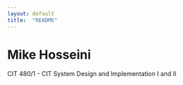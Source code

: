 ```yaml
---
layout: default
title:  "README"
---
```

# Mike Hosseini

CIT 480/1 - CIT System Design and Implementation I and II
